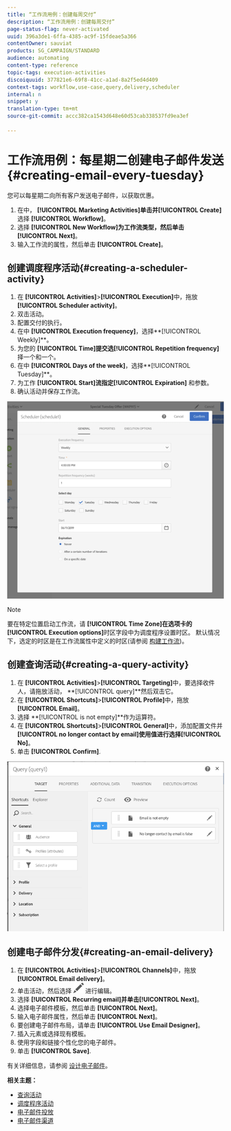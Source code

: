 ```yaml
---
title: “工作流用例：创建每周交付”
description: “工作流用例：创建每周交付”
page-status-flag: never-activated
uuid: 396a3de1-6ffa-4385-ac9f-15fdeae5a366
contentOwner: sauviat
products: SG_CAMPAIGN/STANDARD
audience: automating
content-type: reference
topic-tags: execution-activities
discoiquuid: 377821e6-69f8-41cc-a1ad-8a2f5ed4d409
context-tags: workflow,use-case,query,delivery,scheduler
internal: n
snippet: y
translation-type: tm+mt
source-git-commit: accc382ca1543d648e60d53cab338537fd9ea3ef

---
```



# 工作流用例：每星期二创建电子邮件发送{#creating-email-every-tuesday}

您可以每星期二向所有客户发送电子邮件，以获取优惠。

1. 在中， **[!UICONTROL Marketing Activities]**单击并**[!UICONTROL Create]** 选择 **[!UICONTROL Workflow]**。
1. 选择 **[!UICONTROL New Workflow]**为工作流类型，然后单击**[!UICONTROL Next]**。
1. 输入工作流的属性，然后单击 **[!UICONTROL Create]**。

## 创建调度程序活动{#creating-a-scheduler-activity}

1. 在 **[!UICONTROL Activities]**>**[!UICONTROL Execution]**&#x200B;中，拖放 **[!UICONTROL Scheduler activity]**。
1. 双击活动。
1. 配置交付的执行。
1. 在中 **[!UICONTROL Execution frequency]**，选择**[!UICONTROL Weekly]**。
1. 为您的 **[!UICONTROL Time]**提交选**[!UICONTROL Repetition frequency]** 择一个和一个。
1. 在中 **[!UICONTROL Days of the week]**，选择**[!UICONTROL Tuesday]**。
1. 为工作 **[!UICONTROL Start]**流指定**[!UICONTROL Expiration]** 和参数。
1. 确认活动并保存工作流。

![](assets/scheduler_properties.png)

>[!NOTE]
>
>要在特定位置启动工作流，请 **[!UICONTROL Time Zone]**在选项卡的**[!UICONTROL Execution options]**&#x200B;时区字段中为调度程序设置时区。 默认情况下，选定的时区是在工作流属性中定义的时区(请参阅 [构建工作流](../../automating/using/building-a-workflow.md))。

## 创建查询活动{#creating-a-query-activity}

1. 在 **[!UICONTROL Activities]**>**[!UICONTROL Targeting]**&#x200B;中，要选择收件人，请拖放活动， **[!UICONTROL query]**然后双击它。
1. 在 **[!UICONTROL Shortcuts]**>**[!UICONTROL Profile]**&#x200B;中，拖放 **[!UICONTROL Email]**。
1. 选择 **[!UICONTROL is not empty]**作为运算符。
1. 在 **[!UICONTROL Shortcuts]**>**[!UICONTROL General]**&#x200B;中，添加配置文件并 **[!UICONTROL no longer contact by email]**使用值进行选择**[!UICONTROL No]**。
1. 单击 **[!UICONTROL Confirm]**.

![](assets/wf-complement-query.png)

## 创建电子邮件分发{#creating-an-email-delivery}

1. 在 **[!UICONTROL Activities]**>**[!UICONTROL Channels]**&#x200B;中，拖放 **[!UICONTROL Email delivery]**。
1. 单击活动，然后选择 ![](assets/edit_darkgrey-24px.png) 进行编辑。
1. 选择 **[!UICONTROL Recurring email]**并单击**[!UICONTROL Next]**。
1. 选择电子邮件模板，然后单击 **[!UICONTROL Next]**。
1. 输入电子邮件属性，然后单击 **[!UICONTROL Next]**。
1. 要创建电子邮件布局，请单击 **[!UICONTROL Use Email Designer]**。
1. 插入元素或选择现有模板。
1. 使用字段和链接个性化您的电子邮件。
1. 单击 **[!UICONTROL Save]**.

有关详细信息，请参阅 [设计电子邮件](../../designing/using/designing-from-scratch.md#designing-an-email-content-from-scratch)。

**相关主题：**

* [查询活动](../..//automating/using/query.md)
* [调度程序活动](../..//automating/using/scheduler.md)
* [电子邮件投放](../..//automating/using/email-delivery.md)
* [电子邮件渠道](../..//channels/using/creating-an-email.md)
